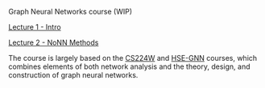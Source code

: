 Graph Neural Networks course (WIP)

[Lecture 1 - Intro](lectures/lecture1.pdf)

[Lecture 2 - NoNN Methods](lectures/lecture2.pdf)


The course is largely based on the [CS224W](http://web.stanford.edu/class/cs224w/) and [HSE-GNN](http://wiki.cs.hse.ru/%D0%93%D0%BB%D1%83%D0%B1%D0%B8%D0%BD%D0%BD%D0%BE%D0%B5_%D0%BE%D0%B1%D1%83%D1%87%D0%B5%D0%BD%D0%B8%D0%B5_%D0%B2_%D0%B0%D0%BD%D0%B0%D0%BB%D0%B8%D0%B7%D0%B5_%D0%B3%D1%80%D0%B0%D1%84%D0%BE%D0%B2%D1%8B%D1%85_%D0%B4%D0%B0%D0%BD%D0%BD%D1%8B%D1%85_22/23) courses, which combines elements of both network analysis and the theory, design, and construction of graph neural networks.
